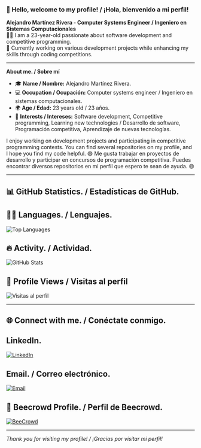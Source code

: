 ### 👋 Hello, welcome to my profile! / ¡Hola, bienvenido a mi perfil!

**Alejandro Martínez Rivera - Computer Systems Engineer / Ingeniero en Sistemas Computacionales**  
🧑‍💻 I am a 23-year-old passionate about software development and competitive programming.  
💼 Currently working on various development projects while enhancing my skills through coding competitions.

---

**About me. / Sobre mí**  
- 🎓 **Name / Nombre:** Alejandro Martínez Rivera.
- 💻 **Occupation / Ocupación:** Computer systems engineer / Ingeniero en sistemas computacionales.
- 🌍 **Age / Edad:** 23 years old / 23 años. 
- 🚀 **Interests / Intereses:** Software development, Competitive programming, Learning new technologies / Desarrollo de software, Programación competitiva, Aprendizaje de nuevas tecnologías.

I enjoy working on development projects and participating in competitive programming contests. You can find several repositories on my profile, and I hope you find my code helpful. 😄
Me gusta trabajar en proyectos de desarrollo y participar en concursos de programación competitiva. Puedes encontrar diversos repositorios en mi perfil que espero te sean de ayuda. 😄  

---

## 📊 GitHub Statistics. / Estadísticas de GitHub.

## 👨‍💻 Languages. / Lenguajes.
![Top Languages](https://github-readme-stats.vercel.app/api/top-langs/?username=AlejandroMtz10&layout=default_count=10&theme=radical)

## 🔥 Activity. / Actividad.
![GitHub Stats](https://github-readme-stats.vercel.app/api?username=AlejandroMtz10&show_icons=true&count_private=true&theme=radical)

## 👀 Profile Views / Visitas al perfil
![Visitas al perfil](https://komarev.com/ghpvc/?username=AlejandroMtz10&style=flat-square&color=blue)

---

## 🌐 Connect with me. / Conéctate conmigo.

## LinkedIn.
[![LinkedIn](https://img.shields.io/badge/LinkedIn-blue?style=for-the-badge&logo=linkedin)](https://www.linkedin.com/in/alejandro-mart%C3%ADnez-rivera-a35541248/) 

## Email. / Correo electrónico.
[![Email](https://img.shields.io/badge/Email-outlook-blue?style=for-the-badge&logo=microsoft-outlook)](mailto:alex10mtz_rivera@outlook.com)

## 🐝 Beecrowd Profile. / Perfil de Beecrowd.
[![BeeCrowd](https://img.shields.io/badge/BeeCrowd-Profile-blue?style=for-the-badge&logo=codeforces&logoColor=white)](https://judge.beecrowd.com/es/profile/802361)

---

*Thank you for visiting my profile! / ¡Gracias por visitar mi perfil!*
